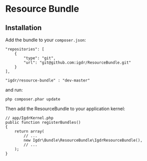 Resource Bundle
========================
Installation
------------

Add the bundle to your `composer.json`:

    "repositories": [
        {
            "type": "git",
            "url": "git@github.com:igdr/ResourceBundle.git"
        }
    ],

    "igdr/resource-bundle" : "dev-master"

and run:

    php composer.phar update

Then add the ResourceBundle to your application kernel:

    // app/IgdrKernel.php
    public function registerBundles()
    {
        return array(
            // ...
            new Igdr\Bundle\ResourceBundle\IgdrResourceBundle(),
            // ...
        );
    }

